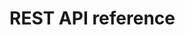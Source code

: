 # REST API reference

<!--
Generated using assets/openapi.json - a copy of the autogenerated spec by FastAPI, ref: https://fastapi.tiangolo.com/features/#automatic-docs

Presented using Swagger UI, ref: https://swagger.io/tools/swagger-ui/
-->

<link type="text/css" rel="stylesheet" href="https://cdn.jsdelivr.net/npm/swagger-ui-dist@5/swagger-ui.css">
<script src="https://cdn.jsdelivr.net/npm/swagger-ui-dist@5/swagger-ui-bundle.js"></script>

<!-- Render the Swagger UI -->
<div id="swagger-ui"></div>

<!-- https://swagger.io/docs/open-source-tools/swagger-ui/usage/configuration/ -->
<script>
const docs_root = window.location.pathname.split('/').slice(0, -3).join('/');
const ui = SwaggerUIBundle({
  url: `${docs_root}/references/openapi.json`,
  dom_id: '#swagger-ui',
  presets: [
    SwaggerUIBundle.presets.apis,
    SwaggerUIBundle.SwaggerUIStandalonePreset
  ],
  layout: "BaseLayout",
  tryItOutEnabled: false,
  supportedSubmitMethods: [],
});
</script>
